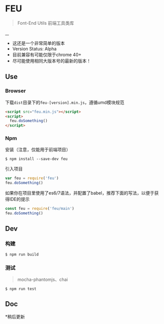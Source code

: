 # FEU
> Font-End Utils 前端工具类库

<p>
<a href="https://www.npmjs.com/package/feu">
<img src="https://img.shields.io/npm/l/feu.svg?style=flat-square" alt>
</a>
<a href="https://www.npmjs.com/package/feu">
<img src="https://img.shields.io/npm/v/feu.svg?style=flat-square" alt>
</a>
<a href="https://www.npmjs.com/package/feu">
<img src="https://img.shields.io/npm/dm/feu.svg?style=flat-square" alt>
</a>
<a href="https://www.npmjs.com/package/feu">
<img src="https://img.shields.io/npm/dt/feu.svg?style=flat-square" alt>
</a>
</p>

- 这还是一个非常简单的版本
- Version Status: Alpha
- 目前兼容有可能仅限于chrome 40+
- 尽可能使用相同大版本号的最新的版本！

## Use

### Browser

下载`dist`目录下的`feu-[version].min.js`，遵循umd模块规范
```html
<script src="feu.min.js"></script>
<script>
  feu.doSomething()
</script>
```

### Npm

安装（注意，仅能用于前端项目）
```shell
$ npm install --save-dev feu
```
引入项目
```javascript
var feu = require('feu')
feu.doSomething()
```
如果你在项目里使用了es6/7语法，并配置了babel，推荐下面的写法，以便于获得IDE的提示
```javascript
const feu = require('feu/main')
feu.doSomething()
```
## Dev

### 构建

```shell
$ npm run build
```
### 测试

> mocha-phantomjs、chai
```shell
$ npm run test
```
## Doc

*稍后更新


